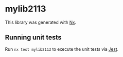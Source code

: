 # mylib2113

This library was generated with [Nx](https://nx.dev).

## Running unit tests

Run `nx test mylib2113` to execute the unit tests via [Jest](https://jestjs.io).

